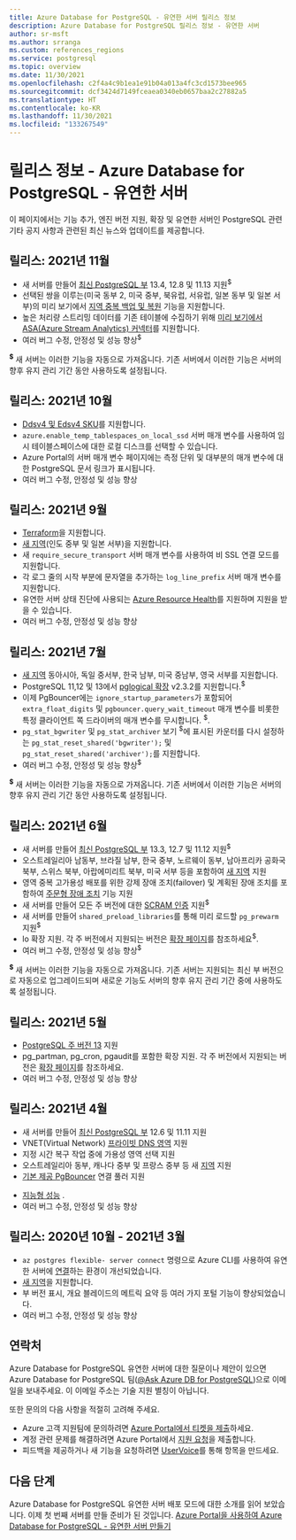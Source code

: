 ```yaml
---
title: Azure Database for PostgreSQL - 유연한 서버 릴리스 정보
description: Azure Database for PostgreSQL 릴리스 정보 - 유연한 서버
author: sr-msft
ms.author: srranga
ms.custom: references_regions
ms.service: postgresql
ms.topic: overview
ms.date: 11/30/2021
ms.openlocfilehash: c2f4a4c9b1ea1e91b04a013a4fc3cd1573bee965
ms.sourcegitcommit: dcf3424d7149fceaea0340eb0657baa2c27882a5
ms.translationtype: HT
ms.contentlocale: ko-KR
ms.lasthandoff: 11/30/2021
ms.locfileid: "133267549"
---
```

# <a name="release-notes---azure-database-for-postgresql---flexible-server"></a>릴리스 정보 - Azure Database for PostgreSQL - 유연한 서버

이 페이지에서는 기능 추가, 엔진 버전 지원, 확장 및 유연한 서버인 PostgreSQL 관련 기타 공지 사항과 관련된 최신 뉴스와 업데이트를 제공합니다.



## <a name="release-november-2021"></a>릴리스: 2021년 11월

* 새 서버를 만들어 [최신 PostgreSQL 부](./concepts-supported-versions.md) 13.4, 12.8 및 11.13 지원<sup>$</sup>
* 선택된 쌍을 이루는(미국 동부 2, 미국 중부, 북유럽, 서유럽, 일본 동부 및 일본 서부)의 미리 보기에서 [지역 중복 백업 및 복원](concepts-backup-restore.md) 기능을 지원합니다.
*  높은 처리량 스트리밍 데이터를 기존 테이블에 수집하기 위해 [미리 보기에서 ASA(Azure Stream Analytics) 커넥터](https://techcommunity.microsoft.com/t5/analytics-on-azure/stream-analytics-updates-ignite-fall-2021-new-outputs-new/ba-p/2919170)를 지원합니다.
*  여러 버그 수정, 안정성 및 성능 향상<sup>$</sup>

<sup> **$**</sup> 새 서버는 이러한 기능을 자동으로 가져옵니다. 기존 서버에서 이러한 기능은 서버의 향후 유지 관리 기간 동안 사용하도록 설정됩니다.

## <a name="release-october-2021"></a>릴리스: 2021년 10월

*   [Ddsv4 및 Edsv4 SKU](https://techcommunity.microsoft.com/t5/azure-database-for-postgresql/flexible-server-now-supports-v4-compute-series-in-postgresql-on/ba-p/2815092)를 지원합니다. 
*   `azure.enable_temp_tablespaces_on_local_ssd` 서버 매개 변수를 사용하여 임시 테이블스페이스에 대한 로컬 디스크를 선택할 수 있습니다.
*   Azure Portal의 서버 매개 변수 페이지에는 측정 단위 및 대부분의 매개 변수에 대한 PostgreSQL 문서 링크가 표시됩니다.
*   여러 버그 수정, 안정성 및 성능 향상

## <a name="release-september-2021"></a>릴리스: 2021년 9월

* [Terraform](https://registry.terraform.io/providers/hashicorp/azurerm/latest/docs/resources/postgresql_flexible_server)을 지원합니다.
* [새 지역](overview.md#azure-regions)(인도 중부 및 일본 서부)을 지원합니다.
* 새 `require_secure_transport` 서버 매개 변수를 사용하여 비 SSL 연결 모드를 지원합니다.
* 각 로그 줄의 시작 부분에 문자열을 추가하는 `log_line_prefix` 서버 매개 변수를 지원합니다.
* 유연한 서버 상태 진단에 사용되는 [Azure Resource Health](../../service-health/resource-health-overview.md)를 지원하며 지원을 받을 수 있습니다.
* 여러 버그 수정, 안정성 및 성능 향상

## <a name="release-july-2021"></a>릴리스: 2021년 7월

* [새 지역](overview.md#azure-regions) 동아시아, 독일 중서부, 한국 남부, 미국 중남부, 영국 서부를 지원합니다.
* PostgreSQL 11,12 및 13에서 [pglogical 확장](concepts-logical.md) v2.3.2를 지원합니다.<sup>$</sup>
* 이제 PgBouncer에는 `ignore_startup_parameters`가 포함되어 `extra_float_digits` 및 `pgbouncer.query_wait_timeout` 매개 변수를 비롯한 특정 클라이언트 쪽 드라이버의 매개 변수를 무시합니다.  <sup>$</sup>.
* `pg_stat_bgwriter` 및 `pg_stat_archiver` 보기 <sup>$</sup>에 표시된 카운터를 다시 설정하는 `pg_stat_reset_shared('bgwriter');` 및 `pg_stat_reset_shared('archiver');`를 지원합니다.
* 여러 버그 수정, 안정성 및 성능 향상<sup>$</sup>

<sup> **$**</sup> 새 서버는 이러한 기능을 자동으로 가져옵니다. 기존 서버에서 이러한 기능은 서버의 향후 유지 관리 기간 동안 사용하도록 설정됩니다.

## <a name="release-june-2021"></a>릴리스: 2021년 6월

* 새 서버를 만들어 [최신 PostgreSQL 부](./concepts-supported-versions.md) 13.3, 12.7 및 11.12 지원<sup>$</sup>
* 오스트레일리아 남동부, 브라질 남부, 한국 중부, 노르웨이 동부, 남아프리카 공화국 북부, 스위스 북부, 아랍에미리트 북부, 미국 서부 등을 포함하여 [새 지역](overview.md#azure-regions) 지원
* 영역 중복 고가용성 배포를 위한 강제 장애 조치(failover) 및 계획된 장애 조치를 포함하여 [주문형 장애 조치](./concepts-high-availability.md#on-demand-failover) 기능 지원
* 새 서버를 만들어 모든 주 버전에 대한 [SCRAM 인증](how-to-connect-scram.md) 지원<sup>$</sup>
* 새 서버를 만들어 `shared_preload_libraries`를 통해 미리 로드할 `pg_prewarm` 지원<sup>$</sup>
* lo 확장 지원. 각 주 버전에서 지원되는 버전은 [확장 페이지](./concepts-extensions.md)를 참조하세요<sup>$</sup>.
* 여러 버그 수정, 안정성 및 성능 향상<sup>$</sup>
  
<sup> **$**</sup> 새 서버는 이러한 기능을 자동으로 가져옵니다.  기존 서버는 지원되는 최신 부 버전으로 자동으로 업그레이드되며 새로운 기능도 서버의 향후 유지 관리 기간 중에 사용하도록 설정됩니다.

## <a name="release-may-2021"></a>릴리스: 2021년 5월

* [PostgreSQL 주 버전 13](./concepts-supported-versions.md) 지원
* pg_partman, pg_cron, pgaudit를 포함한 확장 지원. 각 주 버전에서 지원되는 버전은 [확장 페이지](./concepts-extensions.md)를 참조하세요.
* 여러 버그 수정, 안정성 및 성능 향상

## <a name="release-april-2021"></a>릴리스: 2021년 4월

* 새 서버를 만들어 [최신 PostgreSQL 부](./concepts-supported-versions.md) 12.6 및 11.11 지원
* VNET(Virtual Network) [프라이빗 DNS 영역](./concepts-networking.md#private-access-vnet-integration) 지원
* 지정 시간 복구 작업 중에 가용성 영역 선택 지원
* 오스트레일리아 동부, 캐나다 중부 및 프랑스 중부 등 새 [지역](./overview.md#azure-regions) 지원
* [기본 제공 PgBouncer](./concepts-pgbouncer.md) 연결 풀러 지원 
<!--- * Support for [pglogical](https://github.com/2ndQuadrant/pglogical) extension version 2.3.2. -->
* [지능형 성능](concepts-query-store.md) .
* 여러 버그 수정, 안정성 및 성능 향상

## <a name="release-october-2020---march-2021"></a>릴리스: 2020년 10월 - 2021년 3월

*  `az postgres flexible- server connect` 명령으로 Azure CLI를 사용하여 유연한 서버에 [연결](connect-azure-cli.md)하는 환경이 개선되었습니다.
*  [새 지역](overview.md#azure-regions)을 지원합니다.
*  부 버전 표시, 개요 블레이드의 메트릭 요약 등 여러 가지 포털 기능이 향상되었습니다.
*  여러 버그 수정, 안정성 및 성능 향상

## <a name="contacts"></a>연락처

Azure Database for PostgreSQL 유연한 서버에 대한 질문이나 제안이 있으면 Azure Database for PostgreSQL 팀([@Ask Azure DB for PostgreSQL](mailto:AskAzureDBforPostgreSQL@service.microsoft.com))으로 이메일을 보내주세요. 이 이메일 주소는 기술 지원 별칭이 아닙니다.

또한 문의의 다음 사항을 적절히 고려해 주세요.

- Azure 고객 지원팀에 문의하려면 [Azure Portal에서 티켓을 제출](https://portal.azure.com/?#blade/Microsoft_Azure_Support/HelpAndSupportBlade)하세요.
- 계정 관련 문제를 해결하려면 Azure Portal에서 [지원 요청](https://ms.portal.azure.com/#blade/Microsoft_Azure_Support/HelpAndSupportBlade/newsupportrequest)을 제출합니다.
- 피드백을 제공하거나 새 기능을 요청하려면 [UserVoice](https://feedback.azure.com/forums/597976-azure-database-for-postgresql)를 통해 항목을 만드세요.
  

## <a name="next-steps"></a>다음 단계

Azure Database for PostgreSQL 유연한 서버 배포 모드에 대한 소개를 읽어 보았습니다. 이제 첫 번째 서버를 만들 준비가 된 것입니다. [Azure Portal을 사용하여 Azure Database for PostgreSQL - 유연한 서버 만들기](./quickstart-create-server-portal.md)
